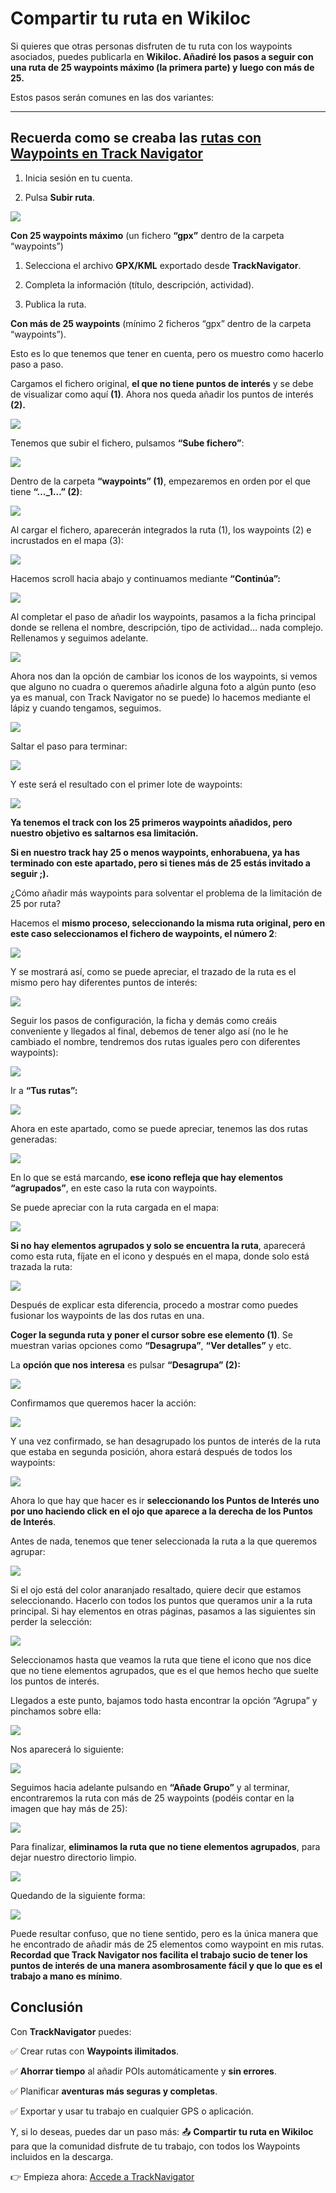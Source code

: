 # Compartir tu ruta en Wikiloc

Si quieres que otras personas disfruten de tu ruta con los waypoints asociados, puedes publicarla en **Wikiloc. Añadiré los pasos a seguir con una ruta de 25 waypoints máximo (la primera parte) y luego con más de 25.**

Estos pasos serán comunes en las dos variantes:

---

## Recuerda como se creaba las [rutas con Waypoints en Track Navigator](/tutorials/basic)

1. Inicia sesión en tu cuenta.

2. Pulsa **Subir ruta**.

<img src="https://cdn-images-1.medium.com/max/3352/1*ssW1-88BWzXCriAeugEEWw.png" class="tutorial-img" />

**Con 25 waypoints máximo** (un fichero **“gpx”** dentro de la carpeta “waypoints”)

1. Selecciona el archivo **GPX/KML** exportado desde **TrackNavigator**.

2. Completa la información (título, descripción, actividad).

3. Publica la ruta.

**Con más de 25 waypoints** (mínimo 2 ficheros “gpx” dentro de la carpeta “waypoints”).

Esto es lo que tenemos que tener en cuenta, pero os muestro como hacerlo paso a paso.

Cargamos el fichero original, **el que no tiene puntos de interés** y se debe de visualizar como aquí **(1)**. Ahora nos queda añadir los puntos de interés **(2).**

<img src="https://cdn-images-1.medium.com/max/2038/1*G3ifDksGyzR34VHnPoiOPw.png" class="tutorial-img" />

Tenemos que subir el fichero, pulsamos **“Sube fichero”**:

<img src="https://cdn-images-1.medium.com/max/2000/1*4LHgTxGsZtejGOPw85DxuQ.png" class="tutorial-img" />

Dentro de la carpeta **“waypoints” (1)**, empezaremos en orden por el que tiene **“…\_1…” (2)**:

<img src="https://cdn-images-1.medium.com/max/2000/1*hKqxCtq5ojPUPz6EhBn7-A.png" class="tutorial-img" />

Al cargar el fichero, aparecerán integrados la ruta (1), los waypoints (2) e incrustados en el mapa (3):

<img src="https://cdn-images-1.medium.com/max/2106/1*TZSEy1QuXbHczgic6iY2uA.png" class="tutorial-img" />

Hacemos scroll hacia abajo y continuamos mediante **“Continúa”:**

<img src="https://cdn-images-1.medium.com/max/2086/1*HG9t1JqpYxJBGZSoXr-VKw.png" class="tutorial-img" />

Al completar el paso de añadir los waypoints, pasamos a la ficha principal donde se rellena el nombre, descripción, tipo de actividad… nada complejo. Rellenamos y seguimos adelante.

<img src="https://cdn-images-1.medium.com/max/2012/1*bvLejrENQg3BPxdgB1YabQ.png" class="tutorial-img" />

Ahora nos dan la opción de cambiar los iconos de los waypoints, si vemos que alguno no cuadra o queremos añadirle alguna foto a algún punto (eso ya es manual, con Track Navigator no se puede) lo hacemos mediante el lápiz y cuando tengamos, seguimos.

<img src="https://cdn-images-1.medium.com/max/2318/1*qYm9P5XJproPpz0xAfstZg.png" class="tutorial-img" />

Saltar el paso para terminar:

<img src="https://cdn-images-1.medium.com/max/2146/1*9QtvC2dztg70Z_2qv-JHPw.png" class="tutorial-img" />

Y este será el resultado con el primer lote de waypoints:

<img src="https://cdn-images-1.medium.com/max/2000/1*TIGQb5E0phw7A1iGoNv08Q.png" class="tutorial-img" />

**Ya tenemos el track con los 25 primeros waypoints añadidos, pero nuestro objetivo es saltarnos esa limitación.**

**Si en nuestro track hay 25 o menos waypoints, enhorabuena, ya has terminado con este apartado, pero si tienes más de 25 estás invitado a seguir ;).**

¿Cómo añadir más waypoints para solventar el problema de la limitación de 25 por ruta?

Hacemos el **mismo proceso, seleccionando la misma ruta original, pero en este caso seleccionamos el fichero de waypoints, el número 2**:

<img src="https://cdn-images-1.medium.com/max/2000/1*SsCehesy3oCrx4rgCRsURg.png" class="tutorial-img" />

Y se mostrará así, como se puede apreciar, el trazado de la ruta es el mismo pero hay diferentes puntos de interés:

<img src="https://cdn-images-1.medium.com/max/2000/1*bejJPwPdhP__sYmqoAq7ig.png" class="tutorial-img" />

Seguir los pasos de configuración, la ficha y demás como creáis conveniente y llegados al final, debemos de tener algo así (no le he cambiado el nombre, tendremos dos rutas iguales pero con diferentes waypoints):

<img src="https://cdn-images-1.medium.com/max/2000/1*ZR4ZMYd4i5ebTM_NLBGsFA.png" class="tutorial-img" />

Ir a **“Tus rutas”:**

<img src="https://cdn-images-1.medium.com/max/2000/1*vXiSuWyuR3bMoQRHv_XH6g.png" class="tutorial-img" />

Ahora en este apartado, como se puede apreciar, tenemos las dos rutas generadas:

<img src="https://cdn-images-1.medium.com/max/2000/1*H8K_CWal_C3xLa8K93CSwA.png" class="tutorial-img" />

En lo que se está marcando, **ese icono refleja que hay elementos “agrupados”**, en este caso la ruta con waypoints.

Se puede apreciar con la ruta cargada en el mapa:

<img src="https://cdn-images-1.medium.com/max/3312/1*Ifnsy5IupVa0fu3D57OV5Q.png" class="tutorial-img" />

**Si no hay elementos agrupados y solo se encuentra la ruta**, aparecerá como esta ruta, fíjate en el icono y después en el mapa, donde solo está trazada la ruta:

<img src="https://cdn-images-1.medium.com/max/3056/1*K-4pezMyRn5fHxMadNjxoA.png" class="tutorial-img" />

Después de explicar esta diferencia, procedo a mostrar como puedes fusionar los waypoints de las dos rutas en una.

**Coger la segunda ruta y poner el cursor sobre ese elemento (1)**. Se muestran varias opciones como **“Desagrupa”**, **“Ver detalles”** y etc.

La **opción que nos interesa** es pulsar **“Desagrupa” (2):**

<img src="https://cdn-images-1.medium.com/max/2000/1*GCDxHLjm3kTGAyyPu-PneA.png" class="tutorial-img" />

Confirmamos que queremos hacer la acción:

<img src="https://cdn-images-1.medium.com/max/2000/1*-wDvzz_6m3Rv-AS4lNpYew.png" class="tutorial-img" />

Y una vez confirmado, se han desagrupado los puntos de interés de la ruta que estaba en segunda posición, ahora estará después de todos los waypoints:

<img src="https://cdn-images-1.medium.com/max/2000/1*rqDJmzJLmW0Ql-mejxECGQ.png" class="tutorial-img" />

Ahora lo que hay que hacer es ir **seleccionando los Puntos de Interés uno por uno haciendo click en el ojo que aparece a la derecha de los Puntos de Interés**.

Antes de nada, tenemos que tener seleccionada la ruta a la que queremos agrupar:

<img src="https://cdn-images-1.medium.com/max/2000/1*yMtScvETI001uhOHZDDhFw.png" class="tutorial-img" />

Si el ojo está del color anaranjado resaltado, quiere decir que estamos seleccionando. Hacerlo con todos los puntos que queramos unir a la ruta principal. Si hay elementos en otras páginas, pasamos a las siguientes sin perder la selección:

<img src="https://cdn-images-1.medium.com/max/2000/1*vNpa09C3s8uun3-0lw8upQ.png" class="tutorial-img" />

Seleccionamos hasta que veamos la ruta que tiene el icono que nos dice que no tiene elementos agrupados, que es el que hemos hecho que suelte los puntos de interés.

Llegados a este punto, bajamos todo hasta encontrar la opción “Agrupa” y pinchamos sobre ella:

<img src="https://cdn-images-1.medium.com/max/2000/1*r4ddEKJgQvKGlpK7iOBjkA.png" class="tutorial-img" />

Nos aparecerá lo siguiente:

<img src="https://cdn-images-1.medium.com/max/2192/1*sDBLnoJ0vhpW9wKgmUqkag.png" class="tutorial-img" />

Seguimos hacia adelante pulsando en **“Añade Grupo”** y al terminar, encontraremos la ruta con más de 25 waypoints (podéis contar en la imagen que hay más de 25):

<img src="https://cdn-images-1.medium.com/max/3236/1*IS6XzonVB-YCfjuxhSmAmg.png" class="tutorial-img" />

Para finalizar, **eliminamos la ruta que no tiene elementos agrupados**, para dejar nuestro directorio limpio.

<img src="https://cdn-images-1.medium.com/max/2000/1*C2Ti6axBY5pHJV_BHjfkkQ.png" class="tutorial-img" />

Quedando de la siguiente forma:

<img src="https://cdn-images-1.medium.com/max/3292/1*gKc98PT4F_W8F2vUjs34pQ.png" class="tutorial-img" />

Puede resultar confuso, que no tiene sentido, pero es la única manera que he encontrado de añadir más de 25 elementos como waypoint en mis rutas. **Recordad que Track Navigator nos facilita el trabajo sucio de tener los puntos de interés de una manera asombrosamente fácil y que lo que es el trabajo a mano es mínimo**.

## Conclusión

Con **TrackNavigator** puedes:

✅ Crear rutas con **Waypoints ilimitados**.

✅ **Ahorrar tiempo** al añadir POIs automáticamente y **sin errores**.

✅ Planificar **aventuras más seguras y completas**.

✅ Exportar y usar tu trabajo en cualquier GPS o aplicación.

Y, si lo deseas, puedes dar un paso más:
📤 **Compartir tu ruta en Wikiloc** para que la comunidad disfrute de tu trabajo, con todos los Waypoints incluidos en la descarga.

👉 Empieza ahora: [Accede a TrackNavigator](/app)
